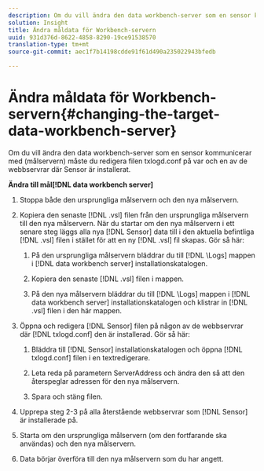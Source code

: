 ```yaml
---
description: Om du vill ändra den data workbench-server som en sensor kommunicerar med (målservern) måste du redigera filen txlogd.conf på var och en av de webbservrar där Sensor är installerat.
solution: Insight
title: Ändra måldata för Workbench-servern
uuid: 931d376d-8622-4858-8290-19ce91538570
translation-type: tm+mt
source-git-commit: aec1f7b14198cdde91f61d490a235022943bfedb

---
```



# Ändra måldata för Workbench-servern{#changing-the-target-data-workbench-server}

Om du vill ändra den data workbench-server som en sensor kommunicerar med (målservern) måste du redigera filen txlogd.conf på var och en av de webbservrar där Sensor är installerat.

**Ändra till mål[!DNL data workbench server]**

1. Stoppa både den ursprungliga målservern och den nya målservern.
1. Kopiera den senaste [!DNL .vsl] filen från den ursprungliga målservern till den nya målservern. När du startar om den nya målservern i ett senare steg läggs alla nya [!DNL Sensor] data till i den aktuella befintliga [!DNL .vsl] filen i stället för att en ny [!DNL .vsl] fil skapas. Gör så här:

   1. På den ursprungliga målservern bläddrar du till [!DNL \Logs] mappen i [!DNL data workbench server] installationskatalogen.

   1. Kopiera den senaste [!DNL .vsl] filen i mappen.
   1. På den nya målservern bläddrar du till [!DNL \Logs] mappen i [!DNL data workbench server] installationskatalogen och klistrar in [!DNL .vsl] filen i den här mappen.

1. Öppna och redigera [!DNL Sensor] filen på någon av de webbservrar där [!DNL txlogd.conf] den är installerad. Gör så här:

   1. Bläddra till [!DNL Sensor] installationskatalogen och öppna [!DNL txlogd.conf] filen i en textredigerare.

   1. Leta reda på parametern ServerAddress och ändra den så att den återspeglar adressen för den nya målservern.
   1. Spara och stäng filen.

1. Upprepa steg 2-3 på alla återstående webbservrar som [!DNL Sensor] är installerade på.
1. Starta om den ursprungliga målservern (om den fortfarande ska användas) och den nya målservern.
1. Data börjar överföra till den nya målservern som du har angett.
